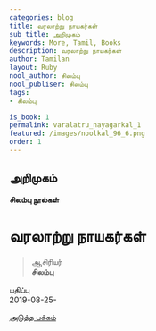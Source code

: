 ```yaml
---
categories: blog
title: வரலாற்று நாயகர்கள்
sub_title: அறிமுகம்
keywords: More, Tamil, Books
description: வரலாற்று நாயகர்கள்
author: Tamilan
layout: Ruby
nool_author: சிலம்பு
nool_publiser: சிலம்பு
tags:
- சிலம்பு

is_book: 1
permalink: varalatru_nayagarkal_1
featured: /images/noolkal_96_6.png
order: 1
---
```



## அறிமுகம்

**சிலம்பு நூல்கள்**

# வரலாற்று நாயகர்கள்

> ஆசிரியர்  
>  **சிலம்பு**

பதிப்பு  
2019-08-25-

[அடுத்த பக்கம்](varalatru_nayagarkal_2)